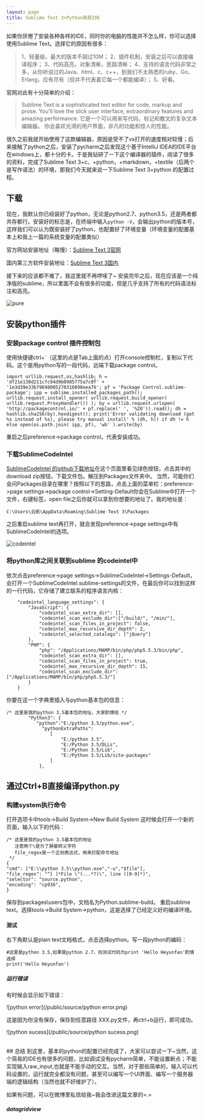 ```yaml
---
layout: page
title: Sublime Text 3+Python简易IDE
---
```

如果你厌倦了安装各种各样的IDE，同时你的电脑的性能并不怎么样，你可以选择使用Sublime Text。选择它的原因有很多：
>1、轻量级，最大的版本不超过10M；
>2、插件机制，安装之后可以直接编译程序；
>3、代码高亮，对象清晰，思路清晰；
>4、支持的语言代码非常之多，从你听说过的Java、html、c、c++，到我们不太熟悉的ruby、Go、Erlang，应有尽有（但并不代表着它每一个都能编译）；
>5、好看。

官网对此有十分简单的介绍：
>Sublime Text is a sophisticated text editor for code, markup and prose.
You'll love the slick user interface, extraordinary features and amazing performance.
它是一个可以用来写代码，标记和散文的复杂文本编辑器。
你会喜欢光滑的用户界面，非凡的功能和惊人的性能。

很久之前我就开始使用了这款编辑器，原因是受不了vs打开的速度相对较慢；后来接触了python之后，安装了pycharm之后发现这个基于IntelliJ IDEA的IDE平台在windows上，都十分的卡。于是我钻研了一下这个编译器的插件，阅读了很多的资料，完成了Sublime Text 3+c、+python，+markdown，+textile（后两个是写作语法）的环境，那我们今天就来说一下Sublime Text 3+python 的配置过程。
## 下载
现在，我默认你已经装好了python，无论是python2.7、python3.5，还是两者都共存都行。安装好的标志是，在终端中输入`python -V`，会输出python的版本号，这样我们可以认为既安装好了python，也配置好了环境变量（环境变量的配置基本上和我上一篇的系统变量的配置类似）

官方网站安装地址（略慢）：[Sublime Text 3官网](https://download.sublimetext.com/Sublime%20Text%20Build%203126%20x64%20Setup.exe) 

国内第三方软件安装地址：[Sublime Text 3国内](http://soft2.xzstatic.com/2016/02/Sublime%20Text%20Build%203083.zip)

接下来的应该都不难了，我这里就不再啰嗦了~
安装完毕之后，现在应该是一个纯净版的sublime，所以里面不会有很多的功能，但是几乎支持了所有的代码语法标注和高亮。

![pure](/public/source/pure.png)
## 安装python插件
### 安装package control 插件控制包
使用快捷键ctrl+`（这里的点是Tab上面的点）打开console控制栏，复制以下代码。这个是用python写的一段代码，远端下载package control。
```
import urllib.request,os,hashlib; h = 'df21e130d211cfc94d9b0905775a7c0f' + '1e3d39e33b79698005270310898eea76'; pf = 'Package Control.sublime-package'; ipp = sublime.installed_packages_path(); urllib.request.install_opener( urllib.request.build_opener( urllib.request.ProxyHandler()) ); by = urllib.request.urlopen( 'http://packagecontrol.io/' + pf.replace(' ', '%20')).read(); dh = hashlib.sha256(by).hexdigest(); print('Error validating download (got %s instead of %s), please try manual install' % (dh, h)) if dh != h else open(os.path.join( ipp, pf), 'wb' ).write(by) 
```
重启之后preference->package control，代表安装成功。
### 下载SublimeCodeIntel
[SublimeCodeIntel 的github下载地址](https://github.com/SublimeCodeIntel/SublimeCodeIntel)在这个页面里看见绿色按钮，点击其中的download zip按钮，下载文件包。解压到Packages文件夹中。
当然，可能你们会问Packages目录在哪里？按照以下的思路，点击上面的菜单栏：preference->page settings->package control->Setting-Default你会在Sublime中打开一个文件，右键标签，open file之后你就可以拿到你想要的地址了。我的地址是：
```
C:\Users\云帆\AppData\Roaming\Sublime Text 3\Packages
```
之后重启sublime text再打开，就会发现preference->page settings中有SublimeCodeIntel的选项。

![codeintel](/public/source/codeintel.png)
### 将python库之间关联到sublime 的codeintel中
依次点击preference->page settings->SublimeCodeIntel->Settings-Default，会打开一个SublimeCodeIntel.sublime-settings的文件，在最后你可以找到这样的一行代码，它存储了建立联系的程序语言内核：
```
    "codeintel_language_settings": {
        "JavaScript": {
            "codeintel_scan_extra_dir": [],
            "codeintel_scan_exclude_dir":["/build/", "/min/"],
            "codeintel_scan_files_in_project": false,
            "codeintel_max_recursive_dir_depth": 2,
            "codeintel_selected_catalogs": ["jQuery"]
        },
        "PHP": {
            "php": "/Applications/MAMP/bin/php/php5.5.3/bin/php",
            "codeintel_scan_extra_dir": [],
            "codeintel_scan_files_in_project": true,
            "codeintel_max_recursive_dir_depth": 15,
            "codeintel_scan_exclude_dir":["/Applications/MAMP/bin/php/php5.5.3/"]
        }
    }
```
你要在这一个字典里插入与python基本包的信息：
```
/* 这里是我的python 3.5基本包的地址，大家酌情哈 */
        "Python3": {
           "python":"E:/python 3.5/python.exe",    
             "pythonExtraPaths":    
                [    
                    "E:/python 3.5",  
                    "E:/Python 3.5/DLLs",  
                    "E:/Python 3.5/Lib",   
                    "E:/Python 3.5/Lib/site-packages"    
                ]
            },
```
## 通过Ctrl+B直接编译python.py
### 构建system执行命令
打开选项卡中tools->Build System->New Build System
这时候会打开一个新的页面，输入以下的代码：
```
/* 这里是我的python 3.5基本包的地址
   注意两个\是为了屏蔽转义字符
   file_regex是一个正则表达式，用来匹配命令地址
 */
{
"cmd": ["E:\\python 3.5\\python.exe","-u","$file"],
"file_regex": "^[ ]*File \"(...*?)\", line ([0-9]*)",
"selector": "source.python",
"encoding": "cp936",
}
```
保存到packages\users包中，文档名为Python.sublime-build。
重启sublime text。选择tools->Build System->python，这是选择了已经定义好的编译环境。
#### 测试
右下角默认是plain text文档格式，点击选择python。写一段python的编码：
```
#这里是python 3.5,如果是python 2.7，则测试代码为print 'Hello Heyunfan'酌情选择
print('Hello Heyunfan')
```
##### 运行错误
有时候会显示如下错误：

![python error](/public/source/python error.png)

这是因为你没有保存，保存到任意路径 XXX.py文件，再ctrl+b运行，即可成功。

![python sucess](/public/source/python sucess.png)



<br>
## 总结
到这里，基本的python的配置已经完成了，大家可以尝试一下~当然，这个简易的IDE也有很多的问题，比如调试没有pycharm简单，不能设置断点；不能实现输入raw_input,也就是不能手动的交互。当然，对于那些简单的，输入可以代码设置的，运行就完全都没有问题，甚至可以编写一个UI界面、编写一个服务器端的逻辑结构（当然也就不好维护了）。

如果有问题，可以在微博里私信给我~我会改进这篇文章的=.=

##### datagridview